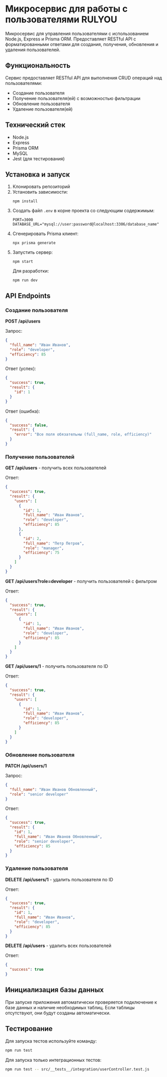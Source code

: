 # Микросервис для работы с пользователями RULYOU

Микросервис для управления пользователями с использованием Node.js, Express и Prisma ORM. Предоставляет RESTful API с форматированными ответами для создания, получения, обновления и удаления пользователей.

## Функциональность

Сервис предоставляет RESTful API для выполнения CRUD операций над пользователями:
- Создание пользователя
- Получение пользователя(ей) с возможностью фильтрации
- Обновление пользователя
- Удаление пользователя(ей)

## Технический стек

- Node.js
- Express
- Prisma ORM
- MySQL
- Jest (для тестирования)

## Установка и запуск

1. Клонировать репозиторий
2. Установить зависимости:
   ```
   npm install
   ```
3. Создать файл `.env` в корне проекта со следующим содержимым:
   ```
   PORT=3000
   DATABASE_URL="mysql://user:password@localhost:3306/database_name"
   ```
4. Сгенерировать Prisma клиент:
   ```
   npx prisma generate
   ```
5. Запустить сервер:
   ```
   npm start
   ```
   Для разработки:
   ```
   npm run dev
   ```

## API Endpoints

### Создание пользователя
**POST /api/users**

Запрос:
```json
{
  "full_name": "Иван Иванов",
  "role": "developer",
  "efficiency": 85
}
```

Ответ (успех):
```json
{
  "success": true,
  "result": {
    "id": 1
  }
}
```

Ответ (ошибка):
```json
{
  "success": false,
  "result": {
    "error": "Все поля обязательны (full_name, role, efficiency)"
  }
}
```

### Получение пользователей

**GET /api/users** - получить всех пользователей

Ответ:
```json
{
  "success": true,
  "result": {
    "users": [
      {
        "id": 1,
        "full_name": "Иван Иванов",
        "role": "developer",
        "efficiency": 85
      },
      {
        "id": 2,
        "full_name": "Петр Петров",
        "role": "manager",
        "efficiency": 75
      }
    ]
  }
}
```

**GET /api/users?role=developer** - получить пользователей с фильтром

Ответ:
```json
{
  "success": true,
  "result": {
    "users": [
      {
        "id": 1,
        "full_name": "Иван Иванов",
        "role": "developer",
        "efficiency": 85
      }
    ]
  }
}
```

**GET /api/users/1** - получить пользователя по ID

Ответ:
```json
{
  "success": true,
  "result": {
    "users": [
      {
        "id": 1,
        "full_name": "Иван Иванов",
        "role": "developer",
        "efficiency": 85
      }
    ]
  }
}
```

### Обновление пользователя

**PATCH /api/users/1**

Запрос:
```json
{
  "full_name": "Иван Иванов Обновленный",
  "role": "senior developer"
}
```

Ответ:
```json
{
  "success": true,
  "result": {
    "id": 1,
    "full_name": "Иван Иванов Обновленный",
    "role": "senior developer",
    "efficiency": 85
  }
}
```

### Удаление пользователя

**DELETE /api/users/1** - удалить пользователя по ID

Ответ:
```json
{
  "success": true,
  "result": {
    "id": 1,
    "full_name": "Иван Иванов",
    "role": "developer",
    "efficiency": 85
  }
}
```

**DELETE /api/users** - удалить всех пользователей

Ответ:
```json
{
  "success": true
}
```

## Инициализация базы данных

При запуске приложения автоматически проверяется подключение к базе данных и наличие необходимых таблиц. Если таблицы отсутствуют, они будут созданы автоматически.

## Тестирование

Для запуска тестов используйте команду:
```bash
npm run test
```

Для запуска только интеграционных тестов:
```bash
npm run test -- src/__tests__/integration/userController.test.js
``` 